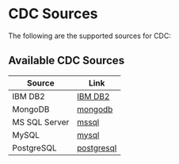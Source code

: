 # CDC Sources

The following are the supported sources for CDC:

## Available CDC Sources

| Source | Link |
|--------|------|
| IBM DB2 | [IBM DB2](/resources/stacks/nilus/cdc_sources/ibm_db2/) |
| MongoDB | [mongodb](/resources/stacks/nilus/cdc_sources/mongodb/) |
| MS SQL Server | [mssql](/resources/stacks/nilus/cdc_sources/mssql/) |
| MySQL | [mysql](/resources/stacks/nilus/cdc_sources/mysql/) |
| PostgreSQL | [postgresql](/resources/stacks/nilus/cdc_sources/postgresql/) |
